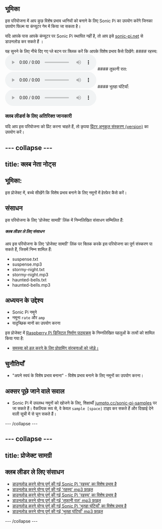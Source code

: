 ## भूमिका

इस परियोजना में आप कुछ विशेष प्रभाव ध्वनियों को बनाने के लिए Sonic Pi का उपयोग करेंगे जिनका उपयोग फिल्म या कंप्यूटर गेम में किया जा सकता है।

यदि आपके पास आपके कंप्यूटर पर Sonic Pi स्थापित नहीं है, तो आप इसे [sonic-pi.net](https://sonic-pi.net/) से डाउनलोड कर सकते हैं ।

<div id="audio-preview" class="pdf-hidden">
  यह सुनने के लिए नीचे दिए गए प्ले बटन पर क्लिक करें कि आपके विशेष प्रभाव कैसे दिखेंगे: #### रहस्य: <audio controls preload> <source src="resources/suspense.mp3" type="audio/mpeg"> आपका ब्राउज़र <code>audio</code> तत्व का समर्थन नहीं करता है। </audio> #### तूफानी रात: <audio controls preload> <source src="resources/stormy-night.mp3" type="audio/mpeg"> आपका ब्राउज़र <code>audio</code> तत्व का समर्थन नहीं करता है। </audio> #### भुतहा घंटियाँ: <audio controls preload> <source src="resources/haunted-bells.mp3" type="audio/mpeg"> आपका ब्राउज़र <code>audio</code> तत्व का समर्थन नहीं करता है। </audio>
</div>

### क्लब लीडर्स के लिए अतिरिक्त जानकारी

यदि आप इस परियोजना को प्रिंट करना चाहते हैं, तो कृपया [प्रिंटर अनुकूल संस्करण (version)](https://projects.raspberrypi.org/en/projects/special-effects/print) का उपयोग करें।

## \--- collapse \---

## title: क्लब नेता नोट्स

## भूमिका:

इस प्रोजेक्ट में, बच्चे सीखेंगे कि विशेष प्रभाव बनाने के लिए नमूनों में हेरफेर कैसे करें।

## संसाधन

इस परियोजना के लिए 'प्रोजेक्ट सामग्री' लिंक में निम्नलिखित संसाधन सम्मिलित हैं:

##### क्लब लीडर ले लिए संसाधन

आप इस परियोजना के लिए 'प्रोजेक्ट सामग्री' लिंक पर क्लिक करके इस परियोजना का पूर्ण संस्करण पा सकते हैं, जिसमें निम्न शामिल हैं:

* suspense.txt
* suspense.mp3
* stormy-night.txt
* stormy-night.mp3
* haunted-bells.txt
* haunted-bells.mp3

## अध्ययन के उद्देश्य

* Sonic Pi नमूने
* नमूना `rate` और `amp`
* यादृच्छिक मानों का उपयोग करना

इस प्रोजेक्ट में [Raspberry Pi डिजिटल निर्माण पाठ्यक्रम](http://rpf.io/curriculum) के निम्नलिखित पहलुओं के तत्वों को शामिल किया गया है:

* [समस्या को हल करने के लिए प्रोग्रामिंग संरचनाओं को जोड़े।](https://www.raspberrypi.org/curriculum/programming/builder)

## चुनौतियाँ

* "अपने स्वयं के विशेष प्रभाव बनाना" - विशेष प्रभाव बनाने के लिए नमूनों का उपयोग करना।

## अक्सर पूछे जाने वाले सवाल

* Sonic Pi में उपलब्ध नमूनों को खोजने के लिए, शिक्षार्थी [jumpto.cc/sonic-pi-samples](http://jumpto.cc/sonic-pi-samples) पर जा सकते हैं। वैकल्पिक रूप से, वे केवल `sample [space]` टाइप कर सकते हैं और दिखाई देने वाली सूची में से चुन सकते हैं।

\--- /collapse \---

## \--- collapse \---

## title: प्रोजेक्ट सामग्री

## क्लब लीडर ले लिए संसाधन

* [डाउनलोड करने योग्य पूर्ण की गई Sonic Pi 'रहस्य' का विशेष प्रभाव है](resources/suspense.txt)
* [डाउनलोड करने योग्य पूर्ण की गई 'रहस्य' mp3 फ़ाइल](resources/suspense.mp3)
* [डाउनलोड करने योग्य पूर्ण की गई Sonic Pi 'रहस्य' का विशेष प्रभाव है](resources/stormy-night.txt)
* [डाउनलोड करने योग्य पूर्ण की गई 'तूफानी रात' mp3 फ़ाइल](resources/stormy-night.mp3)
* [डाउनलोड करने योग्य पूर्ण की गई Sonic Pi 'भुतहा घंटियाँ' का विशेष प्रभाव है](resources/haunted-bells.txt)
* [डाउनलोड करने योग्य पूर्ण की गई 'भुतहा घंटियाँ' mp3 फ़ाइल](resources/haunted-bells.mp3)

\--- /collapse \---